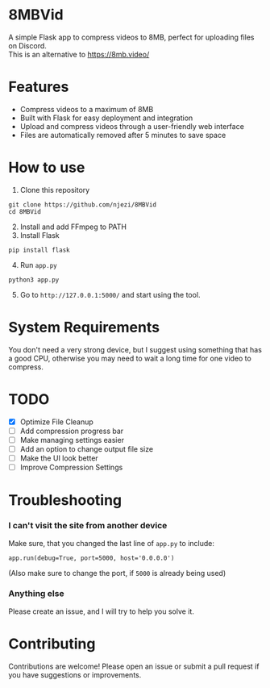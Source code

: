 # 8MBVid
A simple Flask app to compress videos to 8MB, perfect for uploading files on Discord.\
This is an alternative to https://8mb.video/

# Features
- Compress videos to a maximum of 8MB
- Built with Flask for easy deployment and integration
- Upload and compress videos through a user-friendly web interface
- Files are automatically removed after 5 minutes to save space

# How to use
1. Clone this repository
```
git clone https://github.com/njezi/8MBVid
cd 8MBVid
```
2. Install and add FFmpeg to PATH
3. Install Flask
```
pip install flask
```
4. Run `app.py`
```
python3 app.py
```
5. Go to `http://127.0.0.1:5000/` and start using the tool.

# System Requirements
You don't need a very strong device, but I suggest using something that has a good CPU,
otherwise you may need to wait a long time for one video to compress.

# TODO
- [x] Optimize File Cleanup
- [ ] Add compression progress bar
- [ ] Make managing settings easier
- [ ] Add an option to change output file size
- [ ] Make the UI look better
- [ ] Improve Compression Settings

# Troubleshooting
### I can't visit the site from another device
Make sure, that you changed the last line of `app.py` to include:
```
app.run(debug=True, port=5000, host='0.0.0.0')
```
(Also make sure to change the port, if `5000` is already being used)

### Anything else
Please create an issue, and I will try to help you solve it.

# Contributing
Contributions are welcome! Please open an issue or submit a pull request if you have suggestions or improvements.
